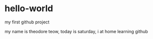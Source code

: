 # hello-world
my first github project

my name is theodore teow, today is saturday, i at home learning github
